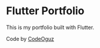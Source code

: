 # Flutter Portfolio

This is my portfolio built with Flutter.

Code by <a href='https:/github.com/codeoguz'>CodeOguz</a>
